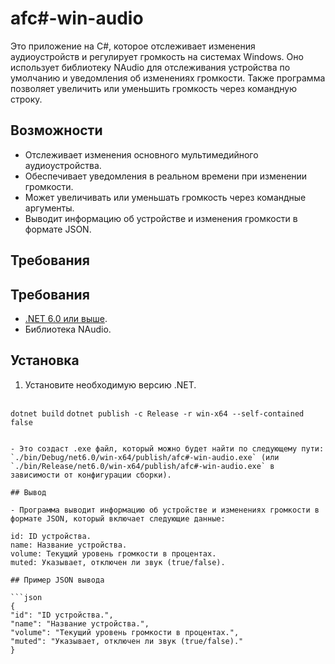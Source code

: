 # afc#-win-audio

Это приложение на C#, которое отслеживает изменения аудиоустройств и регулирует громкость на системах Windows. Оно использует библиотеку NAudio для отслеживания устройства по умолчанию и уведомления об изменениях громкости. Также программа позволяет увеличить или уменьшить громкость через командную строку.

## Возможности

- Отслеживает изменения основного мультимедийного аудиоустройства.
- Обеспечивает уведомления в реальном времени при изменении громкости.
- Может увеличивать или уменьшать громкость через командные аргументы.
- Выводит информацию об устройстве и изменения громкости в формате JSON.

## Требования

## Требования

- [.NET 6.0 или выше](https://dotnet.microsoft.com/download/dotnet/6.0).
- Библиотека NAudio.

## Установка

1. Установите необходимую версию .NET.

   ```bash
  `dotnet build`
  `dotnet publish -c Release -r win-x64 --self-contained false`
  ```

- Это создаст .exe файл, который можно будет найти по следующему пути: `./bin/Debug/net6.0/win-x64/publish/afc#-win-audio.exe` (или `./bin/Release/net6.0/win-x64/publish/afc#-win-audio.exe` в зависимости от конфигурации сборки).

## Вывод

- Программа выводит информацию об устройстве и изменениях громкости в формате JSON, который включает следующие данные:

  id: ID устройства.
  name: Название устройства.
  volume: Текущий уровень громкости в процентах.
  muted: Указывает, отключен ли звук (true/false).

## Пример JSON вывода

```json
{
  "id": "ID устройства.",
  "name": "Название устройства.",
  "volume": "Текущий уровень громкости в процентах.",
  "muted": "Указывает, отключен ли звук (true/false)."
}
```